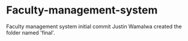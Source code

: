 # Faculty-management-system
Faculty management system initial commit
Justin Wamalwa created the folder named 'final'.
